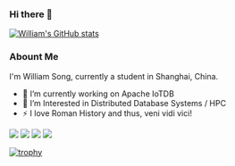 ### Hi there 👋

[![William's GitHub stats](https://github-readme-stats.vercel.app/api?username=szywilliam&theme=buefy)](https://github.com/anuraghazra/github-readme-stats)

### Abount Me
I'm William Song, currently a student in Shanghai, China.
- 🔭 I’m currently working on Apache IoTDB 
- 🌱 I’m Interested in Distributed Database Systems / HPC
- ⚡ I love Roman History and thus, veni vidi vici!


![](https://img.shields.io/badge/-java-red?logo=java)
![](https://img.shields.io/badge/-Kubernetes-9cf?logo=kubernetes)
![](https://img.shields.io/badge/-C++-blueviolet?logo=Cplusplus)
![](https://img.shields.io/badge/-iotdb-ff69b4?logo=apache)

[![trophy](https://github-profile-trophy.vercel.app/?username=szywilliam)](https://github.com/ryo-ma/github-profile-trophy)

<!--
**SzyWilliam/SzyWilliam** is a ✨ _special_ ✨ repository because its `README.md` (this file) appears on your GitHub profile.

Here are some ideas to get you started:


-->
